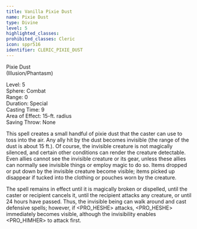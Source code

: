 ```yaml
---
title: Vanilla Pixie Dust
name: Pixie Dust
type: Divine
level: 5
highlighted_classes: 
prohibited_classes: Cleric
icon: sppr516
identifier: CLERIC_PIXIE_DUST
---
```

Pixie Dust  
(Illusion/Phantasm)  
  
Level: 5  
Sphere: Combat  
Range: 0  
Duration: Special  
Casting Time: 9  
Area of Effect: 15-ft. radius  
Saving Throw: None  
  
This spell creates a small handful of pixie dust that the caster can use to toss into the air. Any ally hit by the dust becomes invisible (the range of the dust is about 15 ft.). Of course, the invisible creature is not magically silenced, and certain other conditions can render the creature detectable. Even allies cannot see the invisible creature or its gear, unless these allies can normally see invisible things or employ magic to do so. Items dropped or put down by the invisible creature become visible; items picked up disappear if tucked into the clothing or pouches worn by the creature.  
  
The spell remains in effect until it is magically broken or dispelled, until the caster or recipient cancels it, until the recipient attacks any creature, or until 24 hours have passed. Thus, the invisible being can walk around and cast defensive spells; however, if &lt;PRO_HESHE&gt; attacks, &lt;PRO_HESHE&gt; immediately becomes visible, although the invisibility enables &lt;PRO_HIMHER&gt; to attack first.  
